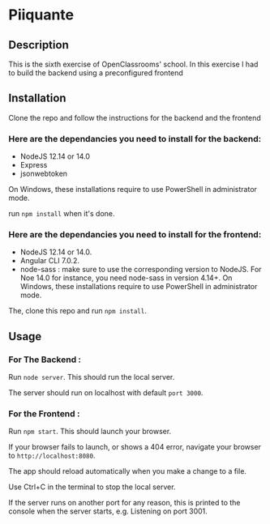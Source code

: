 # Piiquante #

## Description ##

This is the sixth exercise of OpenClassrooms' school. In this exercise I had to build the backend using a preconfigured frontend

## Installation ##

Clone the repo and follow the instructions for the backend and the frontend 

### Here are the dependancies you need to install for the backend:

- NodeJS 12.14 or 14.0
- Express
- jsonwebtoken

On Windows, these installations require to use PowerShell in administrator mode.

run `npm install` when it's done.

### Here are the dependancies you need to install for the frontend:

- NodeJS 12.14 or 14.0.
- Angular CLI 7.0.2.
- node-sass : make sure to use the corresponding version to NodeJS. For Noe 14.0 for instance, you need node-sass in version 4.14+.
On Windows, these installations require to use PowerShell in administrator mode.

The, clone this repo and run `npm install`.

## Usage ##

### For The Backend :

Run `node server`. This should run the local server.

The server should run on localhost with default `port 3000`.

### For the Frontend :

Run `npm start`. This should launch your browser.

If your browser fails to launch, or shows a 404 error, navigate your browser to `http://localhost:8080`.

The app should reload automatically when you make a change to a file.

Use Ctrl+C in the terminal to stop the local server.

If the server runs on another port for any reason, this is printed to the console when the server starts, e.g. Listening on port 3001.
